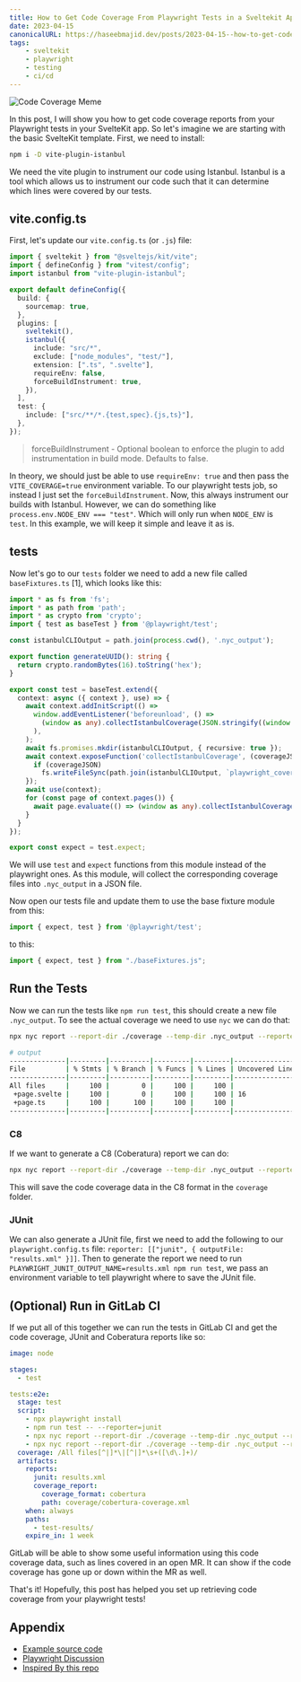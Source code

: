 ```yaml
---
title: How to Get Code Coverage From Playwright Tests in a Sveltekit App 
date: 2023-04-15
canonicalURL: https://haseebmajid.dev/posts/2023-04-15--how-to-get-code-coverage-from-playwright-tests-in-a-sveltekit-app-
tags:
    - sveltekit
    - playwright
    - testing
    - ci/cd
---
```


![Code Coverage Meme](images/code_coverage.jpg)

In this post, I will show you how to get code coverage reports from your Playwright tests in your SvelteKit app.
So let's imagine we are starting with the basic SvelteKit template. First, we need to install:

```bash
npm i -D vite-plugin-istanbul
```

We need the vite plugin to instrument our code using Istanbul.
Istanbul is a tool which allows us to instrument our code such that it can determine which lines were covered
by our tests.


## vite.config.ts

First, let's update our `vite.config.ts` (or `.js`) file: 

```ts {hl_lines=[11-17]}
import { sveltekit } from "@sveltejs/kit/vite";
import { defineConfig } from "vitest/config";
import istanbul from "vite-plugin-istanbul";

export default defineConfig({
  build: {
    sourcemap: true,
  },
  plugins: [
    sveltekit(),
    istanbul({
      include: "src/*",
      exclude: ["node_modules", "test/"],
      extension: [".ts", ".svelte"],
      requireEnv: false,
      forceBuildInstrument: true,
    }),
  ],
  test: {
    include: ["src/**/*.{test,spec}.{js,ts}"],
  },
});
```

> forceBuildInstrument - Optional boolean to enforce the plugin to add instrumentation in build mode. Defaults to false.

In theory, we should just be able to use `requireEnv: true` and then pass the `VITE_COVERAGE=true` environment variable.
To our playwright tests job, so instead I just set the `forceBuildInstrument`. Now, this always instrument our builds with Istanbul.
However, we can do something like `process.env.NODE_ENV === "test"`. Which will only run when `NODE_ENV` is `test`.
In this example, we will keep it simple and leave it as is.

## tests

Now let's go to our `tests` folder we need to add a new file called `baseFixtures.ts` [1], which looks like this:

```ts
import * as fs from 'fs';
import * as path from 'path';
import * as crypto from 'crypto';
import { test as baseTest } from '@playwright/test';

const istanbulCLIOutput = path.join(process.cwd(), '.nyc_output');

export function generateUUID(): string {
  return crypto.randomBytes(16).toString('hex');
}

export const test = baseTest.extend({
  context: async ({ context }, use) => {
    await context.addInitScript(() =>
      window.addEventListener('beforeunload', () =>
        (window as any).collectIstanbulCoverage(JSON.stringify((window as any).__coverage__))
      ),
    );
    await fs.promises.mkdir(istanbulCLIOutput, { recursive: true });
    await context.exposeFunction('collectIstanbulCoverage', (coverageJSON: string) => {
      if (coverageJSON)
        fs.writeFileSync(path.join(istanbulCLIOutput, `playwright_coverage_${generateUUID()}.json`), coverageJSON);
    });
    await use(context);
    for (const page of context.pages()) {
      await page.evaluate(() => (window as any).collectIstanbulCoverage(JSON.stringify((window as any).__coverage__)))
    }
  }
});

export const expect = test.expect;
```

We will use `test` and `expect` functions from this module instead of the playwright ones. As this module,
will collect the corresponding coverage files into `.nyc_output` in a JSON file.

Now open our tests file and update them to use the base fixture module from this:

```ts
import { expect, test } from '@playwright/test';
```

to this:

```ts
import { expect, test } from "./baseFixtures.js";
```

## Run the Tests

Now we can run the tests like `npm run test`, this should create a new file `.nyc_output`.
To see the actual coverage we need to use `nyc` we can do that:

```bash
npx nyc report --report-dir ./coverage --temp-dir .nyc_output --reporter=text --exclude-after-remap false

# output
--------------|---------|----------|---------|---------|-------------------
File          | % Stmts | % Branch | % Funcs | % Lines | Uncovered Line #s 
--------------|---------|----------|---------|---------|-------------------
All files     |     100 |        0 |     100 |     100 |                   
 +page.svelte |     100 |        0 |     100 |     100 | 16                
 +page.ts     |     100 |      100 |     100 |     100 |                   
--------------|---------|----------|---------|---------|-------------------
```

### C8

If we want to generate a C8 (Coberatura) report we can do:

```bash
npx nyc report --report-dir ./coverage --temp-dir .nyc_output --reporter=cobertura --exclude-after-remap false
```

This will save the code coverage data in the C8 format in the `coverage` folder.

### JUnit

We can also generate a JUnit file, first we need to add the following to our `playwright.config.ts` file:
`reporter: [["junit", { outputFile: "results.xml" }]]`. Then to generate the report we need to run
`PLAYWRIGHT_JUNIT_OUTPUT_NAME=results.xml npm run test`, we pass an environment variable to tell playwright where to save
the JUnit file.

## (Optional) Run in GitLab CI

If we put all of this together we can run the tests in GitLab CI and get the code coverage, JUnit and Coberatura reports like so:

```yml
image: node

stages:
  - test

tests:e2e:
  stage: test
  script:
    - npx playwright install
    - npm run test -- --reporter=junit
    - npx nyc report --report-dir ./coverage --temp-dir .nyc_output --reporter=cobertura --exclude-after-remap false
    - npx nyc report --report-dir ./coverage --temp-dir .nyc_output --reporter=text --exclude-after-remap false
  coverage: /All files[^|]*\|[^|]*\s+([\d\.]+)/
  artifacts:
    reports:
      junit: results.xml
      coverage_report:
        coverage_format: cobertura
        path: coverage/cobertura-coverage.xml
    when: always
    paths:
      - test-results/
    expire_in: 1 week
```

GitLab will be able to show some useful information using this code coverage data, such as lines covered in an open MR.
It can show if the code coverage has gone up or down within the MR as well.

That's it! Hopefully, this post has helped you set up retrieving code coverage from your playwright tests!

## Appendix

- [Example source code](https://gitlab.com/hmajid2301/blog/-/tree/main/content/posts/2023-04-15--how-to-get-code-coverage-from-playwright-tests-in-a-sveltekit-app-/example)
- [Playwright Discussion](https://github.com/microsoft/playwright/discussions/20841)
- [Inspired By this repo](https://github.com/stevez/playwright-test-coverage/tree/integrate-vite-plugin-istanbul)

[^1]: Taken from this repo, https://github.com/mxschmitt/playwright-test-coverage